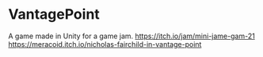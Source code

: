 # VantagePoint

A game made in Unity for a game jam. 
https://itch.io/jam/mini-jame-gam-21
https://meracoid.itch.io/nicholas-fairchild-in-vantage-point
